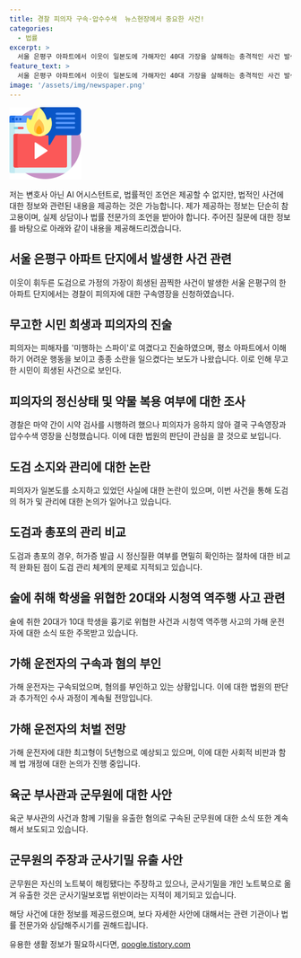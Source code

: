 ```yaml
---
title: 경찰 피의자 구속·압수수색  뉴스현장에서 중요한 사건!
categories:
  - 법률
excerpt: >
  서울 은평구 아파트에서 이웃이 일본도에 가해자인 40대 가장을 살해하는 충격적인 사건 발생. 가해자는 소란을 피우며 도검 소지, 마약 의혹 등 논란. 허가 체계 문제와 도검의 관리 비판까지 확산 중. 또한 수원의 20대가 학생 위협 사건, 시청역 역주행 사고로 범인들의 구속 여부 등 다방면의 사회적 문제 제기. 결과적으로 법 개정 및 군무원의 기밀 유출 사건에 대한 이야기까지 펼쳐지고 있다. 인간의 생명과 안전을 위협하는 사건에 대한 국민들의 관심이 높아지고 있다.
feature_text: >
  서울 은평구 아파트에서 이웃이 일본도에 가해자인 40대 가장을 살해하는 충격적인 사건 발생. 가해자는 소란을 피우며 도검 소지, 마약 의혹 등 논란. 허가 체계 문제와 도검의 관리 비판까지 확산 중. 또한 수원의 20대가 학생 위협 사건, 시청역 역주행 사고로 범인들의 구속 여부 등 다방면의 사회적 문제 제기. 결과적으로 법 개정 및 군무원의 기밀 유출 사건에 대한 이야기까지 펼쳐지고 있다. 인간의 생명과 안전을 위협하는 사건에 대한 국민들의 관심이 높아지고 있다.
image: '/assets/img/newspaper.png'
---
```


<p><img src="/assets/img/news.png" alt="rentncar 속보" /></p>

<p>저는 변호사 아닌 AI 어시스턴트로, 법률적인 조언은 제공할 수 없지만, 법적인 사건에 대한 정보와 관련된 내용을 제공하는 것은 가능합니다. 제가 제공하는 정보는 단순히 참고용이며, 실제 상담이나 법률 전문가의 조언을 받아야 합니다. 주어진 질문에 대한 정보를 바탕으로 아래와 같이 내용을 제공해드리겠습니다.</p>

<h2>서울 은평구 아파트 단지에서 발생한 사건 관련</h2>

<p data-ke-size="size16">이웃이 휘두른 도검으로 가정의 가장이 희생된 끔찍한 사건이 발생한 서울 은평구의 한 아파트 단지에서는 경찰이 피의자에 대한 구속영장을 신청하였습니다.</p>

<h2>무고한 시민 희생과 피의자의 진술</h2>

<p data-ke-size="size16">피의자는 피해자를 '미행하는 스파이'로 여겼다고 진술하였으며, 평소 아파트에서 이해하기 어려운 행동을 보이고 종종 소란을 일으켰다는 보도가 나왔습니다. 이로 인해 무고한 시민이 희생된 사건으로 보인다.</p>

<h2>피의자의 정신상태 및 약물 복용 여부에 대한 조사</h2>

<p data-ke-size="size16">경찰은 마약 간이 시약 검사를 시행하려 했으나 피의자가 응하지 않아 결국 구속영장과 압수수색 영장을 신청했습니다. 이에 대한 법원의 판단이 관심을 끌 것으로 보입니다.</p>

<h2>도검 소지와 관리에 대한 논란</h2>

<p data-ke-size="size16">피의자가 일본도를 소지하고 있었던 사실에 대한 논란이 있으며, 이번 사건을 통해 도검의 허가 및 관리에 대한 논의가 일어나고 있습니다.</p>

<h2>도검과 총포의 관리 비교</h2>

<p data-ke-size="size16">도검과 총포의 경우, 허가증 발급 시 정신질환 여부를 면밀히 확인하는 절차에 대한 비교적 완화된 점이 도검 관리 체계의 문제로 지적되고 있습니다.</p>

<h2>술에 취해 학생을 위협한 20대와 시청역 역주행 사고 관련</h2>

<p data-ke-size="size16">술에 취한 20대가 10대 학생을 흉기로 위협한 사건과 시청역 역주행 사고의 가해 운전자에 대한 소식 또한 주목받고 있습니다.</p>

<h2>가해 운전자의 구속과 혐의 부인</h2>

<p data-ke-size="size16">가해 운전자는 구속되었으며, 혐의를 부인하고 있는 상황입니다. 이에 대한 법원의 판단과 추가적인 수사 과정이 계속될 전망입니다.</p>

<h2>가해 운전자의 처벌 전망</h2>

<p data-ke-size="size16">가해 운전자에 대한 최고형이 5년형으로 예상되고 있으며, 이에 대한 사회적 비판과 함께 법 개정에 대한 논의가 진행 중입니다.</p>

<h2>육군 부사관과 군무원에 대한 사안</h2>

<p data-ke-size="size16">육군 부사관의 사건과 함께 기밀을 유출한 혐의로 구속된 군무원에 대한 소식 또한 계속해서 보도되고 있습니다.</p>

<h2>군무원의 주장과 군사기밀 유출 사안</h2>

<p data-ke-size="size16">군무원은 자신의 노트북이 해킹됐다는 주장하고 있으나, 군사기밀을 개인 노트북으로 옮겨 유출한 것은 군사기밀보호법 위반이라는 지적이 제기되고 있습니다.</p>

<p>해당 사건에 대한 정보를 제공드렸으며, 보다 자세한 사안에 대해서는 관련 기관이나 법률 전문가와 상담해주시기를 권해드립니다.</p>
유용한 생활 정보가 필요하시다면, <a href="https://qoogle.tistory.com" rel="dofollow">qoogle.tistory.com</a>


